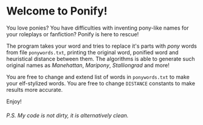 # Welcome to Ponify!

 You love ponies? You have difficulties with inventing pony-like names for your roleplays or fanfiction? Ponify is here to rescue!
 
 The program takes your word and tries to replace it's parts with *pony* words from file `ponywords.txt`, printing the original word, ponified word and heuristical distance between them. The algorithms is able to generate such original names as *Manehattan*, *Maripony*, *Stalliongrad* and more!

 You are free to change and extend list of words in `ponywords.txt` to make your elf-stylized words. You are free to change `DISTANCE` constants to make results more accurate.
 
 Enjoy!

###### P.S. My code is not dirty, it is alternatively clean.